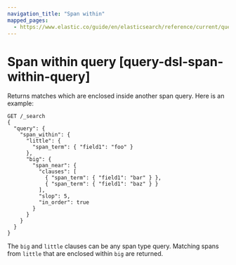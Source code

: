 ```yaml
---
navigation_title: "Span within"
mapped_pages:
  - https://www.elastic.co/guide/en/elasticsearch/reference/current/query-dsl-span-within-query.html
---
```


# Span within query [query-dsl-span-within-query]


Returns matches which are enclosed inside another span query. Here is an example:

```console
GET /_search
{
  "query": {
    "span_within": {
      "little": {
        "span_term": { "field1": "foo" }
      },
      "big": {
        "span_near": {
          "clauses": [
            { "span_term": { "field1": "bar" } },
            { "span_term": { "field1": "baz" } }
          ],
          "slop": 5,
          "in_order": true
        }
      }
    }
  }
}
```

The `big` and `little` clauses can be any span type query. Matching spans from `little` that are enclosed within `big` are returned.

